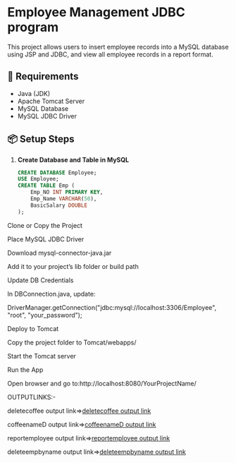 # Employee Management JDBC program

This project allows users to insert employee records into a MySQL database using JSP and JDBC, and view all employee records in a report format.

## 🔧 Requirements

- Java (JDK)
- Apache Tomcat Server
- MySQL Database
- MySQL JDBC Driver

## 📦 Setup Steps

1. **Create Database and Table in MySQL**
   ```sql
   CREATE DATABASE Employee;
   USE Employee;
   CREATE TABLE Emp (
       Emp_NO INT PRIMARY KEY,
       Emp_Name VARCHAR(50),
       BasicSalary DOUBLE
   );
Clone or Copy the Project

Place MySQL JDBC Driver

Download mysql-connector-java.jar

Add it to your project’s lib folder or build path

Update DB Credentials

In DBConnection.java, update:

DriverManager.getConnection("jdbc:mysql://localhost:3306/Employee", "root", "your_password");

Deploy to Tomcat

Copy the project folder to Tomcat/webapps/

Start the Tomcat server

Run the App

Open browser and go to:http://localhost:8080/YourProjectName/


OUTPUTLINKS:-

deletecoffee output link=>[deletecoffee output link](https://github.com/poojaK853/JavaPrograms/blob/main/JDBC%20programs_2/p9_a.png)

coffeenameD output link=>[coffeenameD output link](https://github.com/poojaK853/JavaPrograms/blob/main/JDBC%20programs_2/p9_b.png)

reportemployee output link=>[reportemployee output link](https://github.com/poojaK853/JavaPrograms/blob/main/JDBC%20programs_2/p9_c.png)

deleteempbyname output link=>[deleteempbyname output link](https://github.com/poojaK853/JavaPrograms/blob/main/JDBC%20programs_2/p9_d.png)
